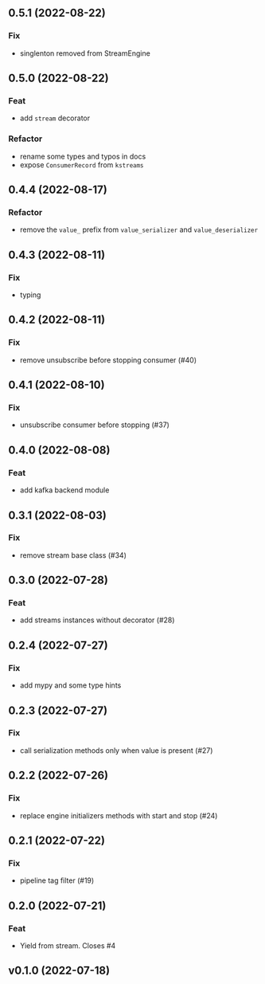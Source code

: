 ## 0.5.1 (2022-08-22)

### Fix

- singlenton removed from StreamEngine

## 0.5.0 (2022-08-22)

### Feat

- add `stream` decorator

### Refactor

- rename some types and typos in docs
- expose `ConsumerRecord` from `kstreams`

## 0.4.4 (2022-08-17)

### Refactor

- remove the `value_` prefix from `value_serializer` and `value_deserializer`

## 0.4.3 (2022-08-11)

### Fix

- typing

## 0.4.2 (2022-08-11)

### Fix

- remove unsubscribe before stopping consumer (#40)

## 0.4.1 (2022-08-10)

### Fix

- unsubscribe consumer before stopping (#37)

## 0.4.0 (2022-08-08)

### Feat

- add kafka backend module

## 0.3.1 (2022-08-03)

### Fix

- remove stream base class (#34)

## 0.3.0 (2022-07-28)

### Feat

- add streams instances without decorator (#28)

## 0.2.4 (2022-07-27)

### Fix

- add mypy and some type hints

## 0.2.3 (2022-07-27)

### Fix

- call serialization methods only when value is present (#27)

## 0.2.2 (2022-07-26)

### Fix

- replace engine initializers methods with start and stop (#24)

## 0.2.1 (2022-07-22)

### Fix

- pipeline tag filter (#19)

## 0.2.0 (2022-07-21)

### Feat

- Yield from stream. Closes #4

## v0.1.0 (2022-07-18)
